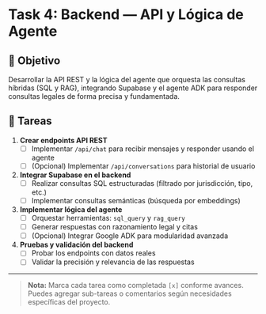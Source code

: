 # Task 4: Backend — API y Lógica de Agente

## 🎯 Objetivo
Desarrollar la API REST y la lógica del agente que orquesta las consultas híbridas (SQL y RAG), integrando Supabase y el agente ADK para responder consultas legales de forma precisa y fundamentada.

## 📝 Tareas

1. **Crear endpoints API REST**
   - [ ] Implementar `/api/chat` para recibir mensajes y responder usando el agente
   - [ ] (Opcional) Implementar `/api/conversations` para historial de usuario

2. **Integrar Supabase en el backend**
   - [ ] Realizar consultas SQL estructuradas (filtrado por jurisdicción, tipo, etc.)
   - [ ] Implementar consultas semánticas (búsqueda por embeddings)

3. **Implementar lógica del agente**
   - [ ] Orquestar herramientas: `sql_query` y `rag_query`
   - [ ] Generar respuestas con razonamiento legal y citas
   - [ ] (Opcional) Integrar Google ADK para modularidad avanzada

4. **Pruebas y validación del backend**
   - [ ] Probar los endpoints con datos reales
   - [ ] Validar la precisión y relevancia de las respuestas

---

> **Nota:** Marca cada tarea como completada `[x]` conforme avances. Puedes agregar sub-tareas o comentarios según necesidades específicas del proyecto. 